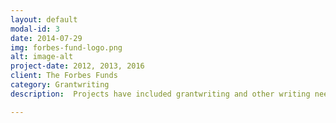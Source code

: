 ```yaml
---
layout: default
modal-id: 3
date: 2014-07-29
img: forbes-fund-logo.png
alt: image-alt
project-date: 2012, 2013, 2016
client: The Forbes Funds
category: Grantwriting
description:  Projects have included grantwriting and other writing needs.

---
```

